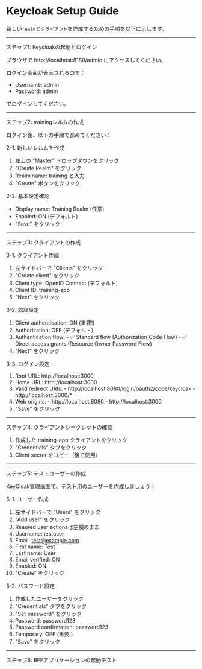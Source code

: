 # Keycloak Setup Guide

新しい`realm`と`クライアント`を作成するための手順を以下に示します。

  ---
  ステップ1: Keycloakの起動とログイン

ブラウザで http://localhost:8180/admin にアクセスしてください。

  ログイン画面が表示されるので：
  - Username: admin
  - Password: admin

  でログインしてください。

  ---
  ステップ2: trainingレルムの作成

  ログイン後、以下の手順で進めてください：

  2-1. 新しいレルムを作成

  1. 左上の "Master" ドロップダウンをクリック
  2. "Create Realm" をクリック
  3. Realm name: training と入力
  4. "Create" ボタンをクリック

  2-2. 基本設定確認

  - Display name: Training Realm (任意)
  - Enabled: ON (デフォルト)
  - "Save" をクリック

  ---
  ステップ3: クライアントの作成

  3-1. クライアント作成

  1. 左サイドバーで "Clients" をクリック
  2. "Create client" をクリック
  3. Client type: OpenID Connect (デフォルト)
  4. Client ID: training-app
  5. "Next" をクリック

  3-2. 認証設定

  1. Client authentication: ON (重要!)
  2. Authorization: OFF (デフォルト)
  3. Authentication flow:
    - ✅ Standard flow (Authorization Code Flow)
    - ✅ Direct access grants (Resource Owner Password Flow)
  4. "Next" をクリック

  3-3. ログイン設定

  1. Root URL: http://localhost:3000
  2. Home URL: http://localhost:3000
  3. Valid redirect URIs:
    - http://localhost:8080/login/oauth2/code/keycloak
    - http://localhost:3000/*
  4. Web origins:
    - http://localhost:8080
    - http://localhost:3000
  5. "Save" をクリック

  ---
  ステップ4: クライアントシークレットの確認

  1. 作成した training-app クライアントをクリック
  2. "Credentials" タブをクリック
  3. Client secret をコピー（後で使用）

  ---
  ステップ5: テストユーザーの作成

  KeyCloak管理画面で、テスト用のユーザーを作成しましょう：

  5-1. ユーザー作成

  1. 左サイドバーで "Users" をクリック
  2. "Add user" をクリック
  3. Reaured user actionsは空欄のまま
  4. Username: testuser
  5. Email: test@example.com
  6. First name: Test
  7. Last name: User
  8. Email verified: ON
  9.  Enabled: ON
  10. "Create" をクリック

  5-2. パスワード設定

  1. 作成したユーザーをクリック
  2. "Credentials" タブをクリック
  3. "Set password" をクリック
  4. Password: password123
  5. Password confirmation: password123
  6. Temporary: OFF (重要!)
  7. "Save" をクリック

  ---
  ステップ6: BFFアプリケーションの起動テスト
